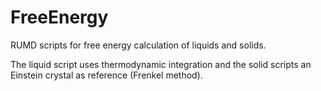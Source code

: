 # FreeEnergy
RUMD scripts for free energy calculation of liquids and solids. 

The liquid script uses thermodynamic integration and the solid scripts an Einstein crystal as reference (Frenkel method).
